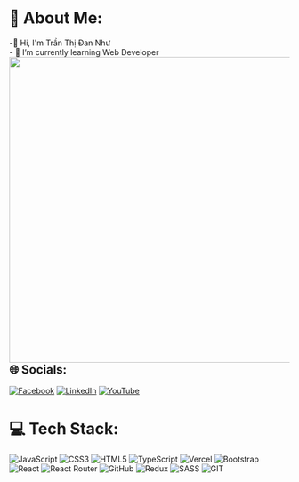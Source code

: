 # 🌟 About Me:
-👋 Hi, I'm Trần Thị Đan Như<br>- 🌱 I’m currently learning Web Developer
<img align="right" width="550" src="https://camo.githubusercontent.com/df1861cf1bebad29b96d6ec8f9aa99d5719d8d230acafcad60ace0e3ded4259a/68747470733a2f2f692e70696e696d672e636f6d2f6f726967696e616c732f31362f36392f65352f31363639653537373631636363363766613565333161303961353437363464302e676966"/>

## 🌐 Socials:
[![Facebook](https://img.shields.io/badge/Facebook-%231877F2.svg?logo=Facebook&logoColor=white)](https://facebook.com/https://www.facebook.com/chatter.nhu.1/) [![LinkedIn](https://img.shields.io/badge/LinkedIn-%230077B5.svg?logo=linkedin&logoColor=white)](https://linkedin.com/in/https://discord.com/channels/@me) [![YouTube](https://img.shields.io/badge/YouTube-%23FF0000.svg?logo=YouTube&logoColor=white)](https://youtube.com/@https://www.youtube.com/channel/UCdcHKl4GXNq53fzmLx6SAwQ) 

# 💻 Tech Stack:
![JavaScript](https://img.shields.io/badge/javascript-%23323330.svg?style=flat-square&logo=javascript&logoColor=%23F7DF1E) ![CSS3](https://img.shields.io/badge/css3-%231572B6.svg?style=flat-square&logo=css3&logoColor=white) ![HTML5](https://img.shields.io/badge/html5-%23E34F26.svg?style=flat-square&logo=html5&logoColor=white) ![TypeScript](https://img.shields.io/badge/typescript-%23007ACC.svg?style=flat-square&logo=typescript&logoColor=white) ![Vercel](https://img.shields.io/badge/vercel-%23000000.svg?style=flat-square&logo=vercel&logoColor=white) ![Bootstrap](https://img.shields.io/badge/bootstrap-%23563D7C.svg?style=flat-square&logo=bootstrap&logoColor=white) ![React](https://img.shields.io/badge/react-%2320232a.svg?style=flat-square&logo=react&logoColor=%2361DAFB) ![React Router](https://img.shields.io/badge/React_Router-CA4245?style=flat-square&logo=react-router&logoColor=white) ![GitHub](https://img.shields.io/badge/GitHub-%23121011.svg?style=flat-square&logo=github&logoColor=white) ![Redux](https://img.shields.io/badge/redux-%23593d88.svg?style=flat-square&logo=redux&logoColor=white) ![SASS](https://img.shields.io/badge/SASS-hotpink.svg?style=flat-square&logo=SASS&logoColor=white)  ![GIT](https://img.shields.io/badge/Git-fc6d26?style=flat-square&logo=git&logoColor=white)




<!-- Proudly created with GPRM ( https://gprm.itsvg.in ) -->
